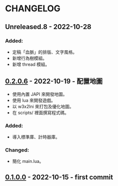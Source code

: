 # CHANGELOG

## Unreleased.8 - 2022-10-28
### Added:
- 定稿「血脈」的排版、文字風格。
- 新增行為樹模組。
- 新增 thread 模組。

## [0.2.0.6][0.2.0] - 2022-10-19 - 配置地圖
- 使用內置 JAPI 來開發地圖。
- 使用 lua 來開發遊戲。
- 以 w3x2lni 來打包及優化地圖。
- 在 scripts/ 裡面撰寫程式碼。

### Added:
- 導入標準庫、計時器庫。

### Changed:
- 簡化 main.lua。

[0.2.0]:https://github.com/sugky7302/Unreal-Disaster/commit/77793baea0fa3a118218cab192f04411f2b87a31

## [0.1.0.0][0.1.0] - 2022-10-15 - first commit
[0.1.0]:https://github.com/sugky7302/Unreal-Disaster/commit/1214be16d41895690c5207cd73cf89f9de139e1c